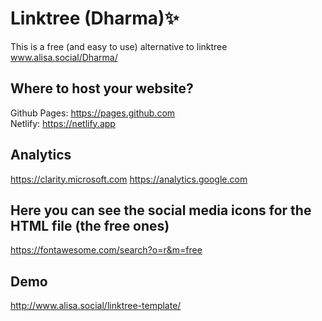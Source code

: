 # Linktree (Dharma):sparkles:
This is a free (and easy to use) alternative to linktree 
www.alisa.social/Dharma/

## Where to host your website?
Github Pages: https://pages.github.com  
Netlify: https://netlify.app

## Analytics 
https://clarity.microsoft.com
https://analytics.google.com

## Here you can see the social media icons for the HTML file (the free ones)
https://fontawesome.com/search?o=r&m=free

## Demo
http://www.alisa.social/linktree-template/
